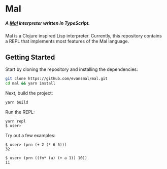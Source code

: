 # Mal
##### A [Mal](https://github.com/kanaka/mal) interpreter written in TypeScript. 

Mal is a Clojure inspired Lisp interpreter. Currently, this repository contains a REPL that implements most features of the Mal language. 

## Getting Started

Start by cloning the repository and installing the dependencies:

```sh
git clone https://github.com/evansmal/mal.git
cd mal && yarn install
```

Next, build the project:

```sh
yarn build
```

Run the REPL:

```sh
yarn repl
$ user> 
```

Try out a few examples:

```
$ user> (prn (+ 2 (* 6 5)))
32

$ user> (prn ((fn* (a) (+ a 1)) 10))
11
```
